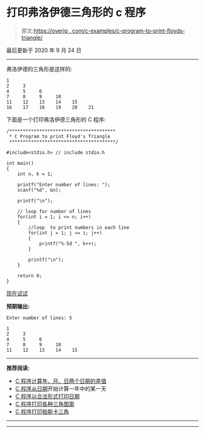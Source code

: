 # 打印弗洛伊德三角形的 c 程序

> 原文:[https://overiq . com/c-examples/c-program-to-print-floyds-triangle/](https://overiq.com/c-examples/c-program-to-print-floyds-triangle/)

最后更新于 2020 年 9 月 24 日

* * *

弗洛伊德的三角形是这样的:

```
1     
2     3     
4     5     6     
7     8     9     10    
11    12    13    14    15    
16    17    18    19    20    21

```

下面是一个打印弗洛伊德三角形的 C 程序:

```
/***************************************
 * C Program to print Floyd's Triangle
 ***************************************/

#include<stdio.h> // include stdio.h

int main() 
{
    int n, k = 1;

    printf("Enter number of lines: ");
    scanf("%d", &n);

    printf("\n");       

    // loop for number of lines    
    for(int i = 1; i <= n; i++)
    {
        //loop  to print numbers in each line
        for(int j = 1; j <= i; j++)
        {            
            printf("%-5d ", k++);            
        }

        printf("\n");
    }  

    return 0;
}

```

[现在试试](https://overiq.com/c-online-compiler/JPl/)

**预期输出:**

```
Enter number of lines: 5

1     
2     3     
4     5     6     
7     8     9     10    
11    12    13    14    15

```

* * *

**推荐阅读:**

*   [C 程序计算年、月、日两个日期的差值](/c-examples/c-program-to-calculate-the-difference-of-two-dates-in-years-months-and-days/)
*   [C 程序从日期](/c-examples/c-program-to-calculate-the-day-of-year-from-the-date/)开始计算一年中的某一天
*   [C 程序以合法形式打印日期](/c-examples/c-program-to-print-the-date-in-legal-form/)
*   [C 程序打印各种三角图案](/c-examples/c-program-to-print-various-triangular-patterns/)
*   [C 程序打印帕斯卡三角](/c-examples/c-program-to-print-pascal-triangle/)

* * *

* * *